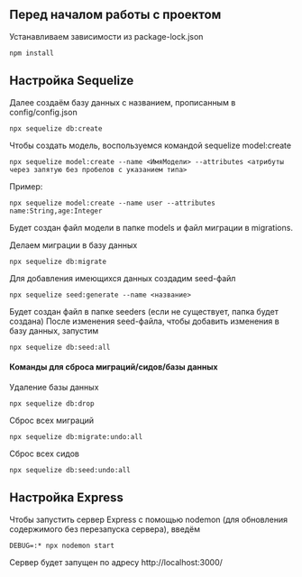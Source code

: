 ## Перед началом работы с проектом
Устанавливаем зависимости из package-lock.json
```
npm install
```
## Настройка Sequelize
Далее создаём базу данных с названием, прописанным в config/config.json
```
npx sequelize db:create
```

Чтобы создать модель, воспользуемся командой sequelize model:create
```
npx sequelize model:create --name <ИмяМодели> --attributes <атрибуты через запятую без пробелов с указанием типа>
```
Пример:
```
npx sequelize model:create --name user --attributes name:String,age:Integer
```
Будет создан файл модели в папке models и файл миграции в migrations.

Делаем миграции в базу данных
```
npx sequelize db:migrate
```
Для добавления имеющихся данных создадим seed-файл
```
npx sequelize seed:generate --name <название>
```
Будет создан файл в папке seeders (если не существует, папка будет создана)
После изменения seed-файла, чтобы добавить изменения в базу данных, запустим
```
npx sequelize db:seed:all
```

#### Команды для сброса миграций/сидов/базы данных
Удаление базы данных
```
npx sequelize db:drop
```

Сброс всех миграций
```
npx sequelize db:migrate:undo:all
```
Сброс всех сидов
```
npx sequelize db:seed:undo:all
```

## Настройка Express
Чтобы запустить сервер Express с помощью nodemon (для обновления содержимого без перезапуска сервера), введём
```
DEBUG=:* npx nodemon start
```
Сервер будет запущен по адресу http://localhost:3000/